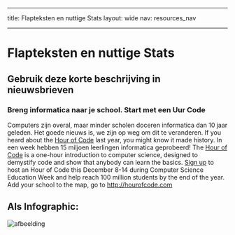 * * *

title: Flapteksten en nuttige Stats layout: wide nav: resources_nav

* * *

# Flapteksten en nuttige Stats

## Gebruik deze korte beschrijving in nieuwsbrieven

### Breng informatica naar je school. Start met een Uur Code

Computers zijn overal, maar minder scholen doceren informatica dan 10 jaar geleden. Het goede nieuws is, we zijn op weg om dit te veranderen. If you heard about the [Hour of Code](<%= hoc_uri('/') %>) last year, you might know it made history. In een week hebben 15 miljoen leerlingen informatica geprobeerd! The [Hour of Code](<%= hoc_uri('/') %>) is a one-hour introduction to computer science, designed to demystify code and show that anybody can learn the basics. [Sign up](<%= hoc_uri('/') %>) to host an Hour of Code this December 8-14 during Computer Science Education Week and help reach 100 million students by the end of the year. Add your school to the map, go to <http://hourofcode.com>

## Als Infographic:

![afbeelding](http://code.org/images/fit-8000/Code.org_infographic.png)